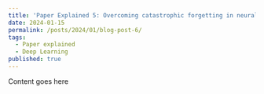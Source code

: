 ```yaml
---
title: 'Paper Explained 5: Overcoming catastrophic forgetting in neural networks'
date: 2024-01-15
permalink: /posts/2024/01/blog-post-6/
tags:
  - Paper explained
  - Deep Learning
published: true
---
```


Content goes here
